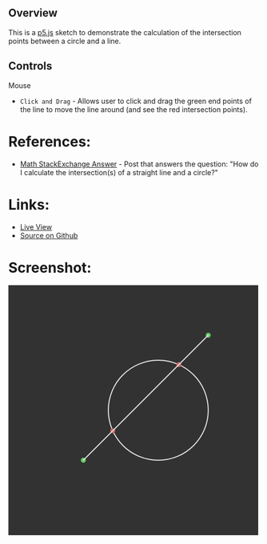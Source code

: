 
## Overview

This is a [p5.js][p5js-home] sketch to demonstrate the calculation of the intersection points between a circle and a line.


## Controls

Mouse
- `Click and Drag` - Allows user to click and drag the green end points of the line to move the line around (and see the red intersection points).

# References:
* [Math StackExchange Answer][math-stackexchange-228855] - Post that answers the question: "How do I calculate the intersection(s) of a straight line and a circle?"

# Links: 

* [Live View][live-view]
* [Source on Github][source-code]

# Screenshot:

![screenshot][screenshot-01]

[p5js-home]: http://p5js.org/
[source-code]: https://github.com/brianhonohan/sketchbook/tree/master/p5js/common/examples/geometry-circle-line/
[live-view]: https://brianhonohan.com/sketchbook/p5js/common/examples/geometry-circle-line/
[screenshot-01]: ./screenshot-01.png
[math-stackexchange-228855]: https://math.stackexchange.com/a/228855
